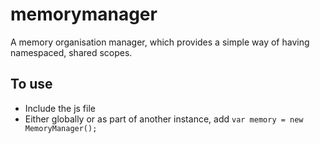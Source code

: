 memorymanager
=============

A memory organisation manager, which provides a simple way of having namespaced, shared scopes.

To use
------

 * Include the js file
 * Either globally or as part of another instance, add `var memory = new MemoryManager();`
